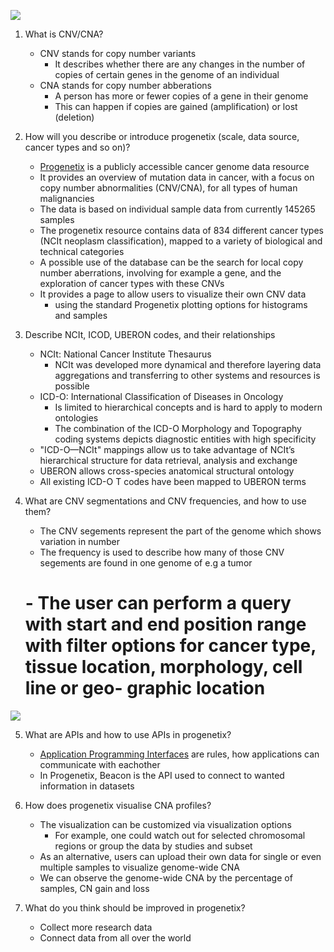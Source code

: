 ![](https://progenetix.org/img/progenetix-logo-black.png)

1.  What is CNV/CNA?
    - CNV stands for copy number variants
      - It describes whether there are any changes in the number of copies of certain genes in the genome of an individual
    - CNA stands for copy number abberations
      - A person has more or fewer copies of a gene in their genome
      - This can happen if copies are gained (amplification) or lost (deletion)

2.  How will you describe or introduce progenetix (scale, data source, cancer types and so on)?
    - [Progenetix](https://progenetix.org/)  is a publicly accessible cancer genome data resource
    - It provides an overview of mutation data in cancer, with a focus on copy number abnormalities (CNV/CNA), for all types of human malignancies
    - The data is based on individual sample data from currently 145265 samples
    - The progenetix resource contains data of 834 different cancer types (NCIt neoplasm classification), mapped to a variety of biological and technical categories
    - A possible use of the database can be the search for local copy number aberrations, involving for example a gene, and the exploration of cancer types with these CNVs
    - It provides a page to allow users to visualize their own CNV data
      - using the standard Progenetix plotting options for histograms and samples

3.  Describe NCIt, ICOD, UBERON codes, and their relationships
    - NCIt: National Cancer Institute Thesaurus
      - NCIt was developed more dynamical and therefore layering data aggregations and transferring to other systems and resources is possible
    - ICD-O: International Classification of Diseases in Oncology 
      - Is limited to hierarchical concepts and is hard to apply to modern ontologies
      - The combination of the ICD-O Morphology and Topography coding systems depicts diagnostic entities with high specificity
    - "ICD-O—NCIt" mappings allow us to take advantage of NCIt’s hierarchical structure for data retrieval, analysis and exchange
    - UBERON allows cross-species anatomical structural ontology
    - All existing ICD-O T codes have been mapped to UBERON terms

4. What are CNV segmentations and CNV frequencies, and how to use them?
    - The CNV segements represent the part of the genome which shows variation in number 
    - The frequency is used to describe how many of those CNV segements are found in one genome of e.g a tumor
    # - The user can perform a query with start and end position range with filter options for cancer type, tissue location, morphology, cell line or geo- graphic location
![](https://progenetix.org/img/9p-example-histogram.png)
    
    
5. What are APIs and how to use APIs in progenetix?
    - [Application Programming Interfaces](https://en.wikipedia.org/wiki/API) are rules, how applications can communicate with eachother
    - In Progenetix, Beacon is the API used to connect to wanted information in datasets

6. How does progenetix visualise CNA profiles?
    - The visualization can be customized via visualization options
      - For example, one could watch out for selected chromosomal regions or group the data by studies and subset
    - As an alternative, users can upload their own data for single or even multiple samples to visualize genome-wide CNA
    - We can observe the genome-wide CNA by the percentage of samples, CN gain and loss

7. What do you think should be improved in progenetix?
    - Collect more research data 
    - Connect data from all over the world




